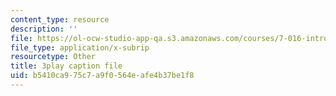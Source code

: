 ```yaml
---
content_type: resource
description: ''
file: https://ol-ocw-studio-app-qa.s3.amazonaws.com/courses/7-016-introductory-biology-fall-2018/b5410ca975c7a9f0564eafe4b37be1f8_Qfw0C0Ac-Tk.srt
file_type: application/x-subrip
resourcetype: Other
title: 3play caption file
uid: b5410ca9-75c7-a9f0-564e-afe4b37be1f8
---
```

